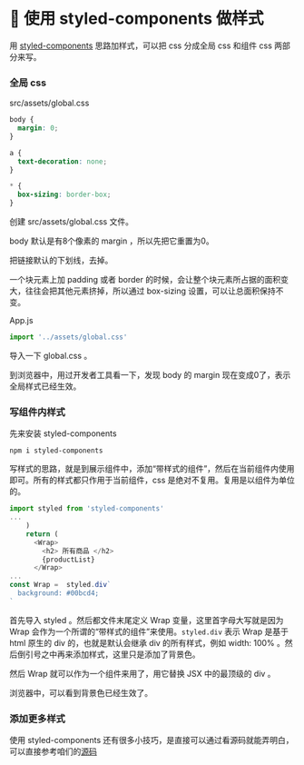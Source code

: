 # 💃 使用 styled-components 做样式

用 [styled-components](https://github.com/styled-components/styled-components) 思路加样式，可以把 css 分成全局 css 和组件 css 两部分来写。

### 全局 css 

src/assets/global.css

```css
body {
  margin: 0;
}

a {
  text-decoration: none;
}

* {
  box-sizing: border-box;
}
```

创建 src/assets/global.css 文件。

body 默认是有8个像素的 margin ，所以先把它重置为0。

把链接默认的下划线，去掉。

一个块元素上加 padding 或者 border 的时候，会让整个块元素所占据的面积变大，往往会把其他元素挤掉，所以通过 box-sizing 设置，可以让总面积保持不变。

App.js

```js
import '../assets/global.css'
```

导入一下 global.css 。

到浏览器中，用过开发者工具看一下，发现 body 的 margin 现在变成0了，表示全局样式已经生效。

### 写组件内样式

先来安装 styled-components 

```
npm i styled-components
```

写样式的思路，就是到展示组件中，添加“带样式的组件”，然后在当前组件内使用即可。所有的样式都只作用于当前组件，css 是绝对不复用。复用是以组件为单位的。

```js
import styled from 'styled-components'
...
    )
    return (
      <Wrap>
        <h2> 所有商品 </h2>
        {productList}
      </Wrap>
...
const Wrap =  styled.div`
  background: #00bcd4;
`
```

首先导入 styled 。然后都文件末尾定义 Wrap 变量，这里首字母大写就是因为 Wrap 会作为一个所谓的“带样式的组件”来使用。`styled.div` 表示 Wrap 是基于 html 原生的 div 的，也就是默认会继承 div 的所有样式，例如 width: 100% 。然后倒引号之中再来添加样式，这里只是添加了背景色。

然后 Wrap 就可以作为一个组件来用了，用它替换 JSX 中的最顶级的 div 。

浏览器中，可以看到背景色已经生效了。

### 添加更多样式

使用 styled-components 还有很多小技巧，是直接可以通过看源码就能弄明白，可以直接参考咱们的[源码](https://github.com/haoqicat/redux-cart/)
